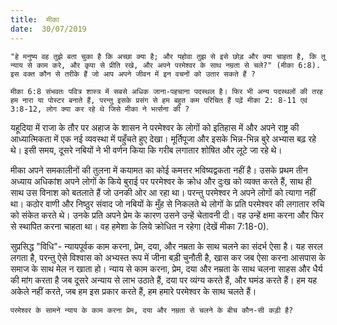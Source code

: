 ```yaml
---
title:  मीका
date:  30/07/2019
---
```


`"हे मनुष्य वह तुझे बता चुका है कि अच्छा क्या है; और यहोवा तुझ से इसे छोड़ और क्या चाहता है, कि तू न्याय से काम करे, और कृपा से प्रीति रखे, और अपने परमेश्वर के साथ नम्रता से चले?" (मीका 6:8). इस वक्त कौन से तरीके हैं जो आप अपने जीवन में इन वचनों को उतार सकते हैं ?`

`मीका 6:8 संभवतः पवित्र शास्त्र में सबसे अधिक जाना-पहचाना पदस्थल है। फिर भी अन्य पदस्थलों की तरह हम नारा या पोस्टर बनाते हैं, परन्तु इसके प्रसंग से हम बहुत कम परिचित हैं पढ़ें मीका 2: 8-11 एवं 3:8-12, लोग क्या कर रहे थे जिसे मीका ने भर्त्सना की ?`

यहूदिया में राजा के तौर पर अहाज के शासन ने परमेश्वर के लोगों को इतिहास में और अपने राष्ट्र की आध्यात्मिकता में एक नई व्यवस्था में पहुँचते हुए देखा। मूर्तिपूजा और इसके भिन्न-भिन्न बुरे अभ्यास बढ़ रहे थे। इसी समय, दूसरे नबियों ने भी वर्णन किया कि गरीब लगातार शोषित और लूटे जा रहे थे।

मीका अपने समकालीनों की तुलना में कयामत का कोई कमत्तर भविष्यद्वकता नहीं है। उसके प्रथम तीन अध्याय अधिकांश अपने लोगों के किये बुराई पर परमेश्वर के क्रोध और दुःख को व्यक्त करते हैं, साथ ही साथ उस विनाश को बतलाते हैं जो उनकी ओर आ रहा था। परन्तु परमेश्वर ने अपने लोगों को त्यागा नहीं था। कठोर वाणी और निष्ठुर संवाद जो नबियों के मुँह से निकलते थे लोगों के प्रति परमेश्वर की लगातार रुचि को संकेत करते थे। उनके प्रति अपने प्रेम के कारण उसने उन्हें चेतावनी दी। वह उन्हें क्षमा करना और फिर से स्थापित करना चाहता था। वह हमेशा के लिये क्रोधित न रहेगा (देखें मीका 7:18-0).

सुप्रसिद्ध "विधि"- न्यायपूर्वक काम करना, प्रेम, दया, और नम्रता के साथ चलने का संदर्भ ऐसा है। यह सरल लगता है, परन्तु ऐसे विश्वास को अभ्यस्त रूप में जीना बड़ी चुनौती है, खास कर जब ऐसा करना आसपास के समाज के साथ मेल न खाता हो। न्याय से काम करना, प्रेम, दया और नम्रता के साथ चलना साहस और धैर्य की मांग करता है जब दूसरे अन्याय से लाभ उठाते हैं, दया पर व्यंग्य करते हैं, और घमंड करते हैं। हम यह अकेले नहीं करते, जब हम इस प्रकार करते हैं, हम हमारे परमेश्वर के साथ चलते हैं।

`परमेश्वर के सामने न्याय के काम करना प्रेम, दया और नम्रता से चलने के बीच कौन-सी कड़ी है?`
